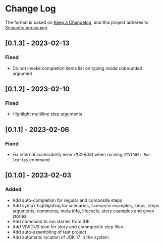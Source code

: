# Change Log

The format is based on [Keep a Changelog](https://keepachangelog.com/en/1.0.0/),
and this project adheres to [Semantic Versioning](https://semver.org/spec/v2.0.0.html).

## [0.1.3] - 2023-02-13

### Fixed

* Do not invoke completion items list on typing inside unbounded argument

## [0.1.2] - 2023-02-10

### Fixed

* Highlight multiline step arguments

## [0.1.1] - 2023-02-06

### Fixed

* Fix internal accessibility error (#32603) when running `VIVIDUS: Run Stories` command

## [0.1.0] - 2023-02-03

### Added

* Add auto-completion for regular and composite steps
* Add syntax highlighting for scenarios, scenarios examples, steps, steps arguments, comments, meta info, lifecycle, story examples and given stories
* Add command to run stories from IDE
* Add VIVIDUS icon for story and commposite step files
* Add auto-assembling of test project
* Add automatic location of JDK 17 in the system
